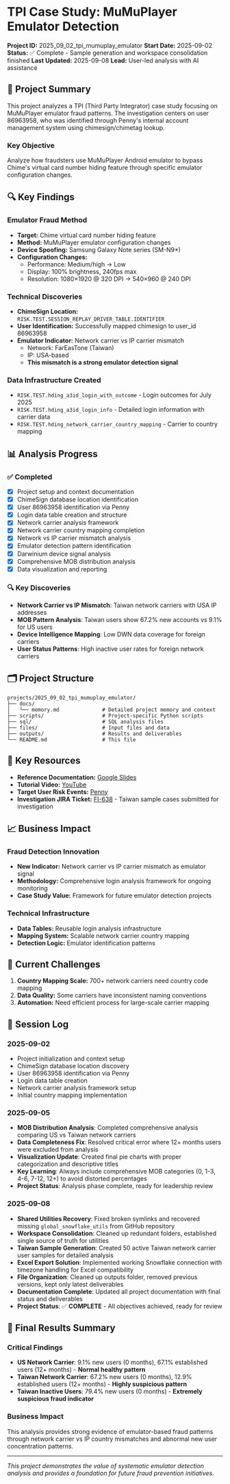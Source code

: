 # TPI Case Study: MuMuPlayer Emulator Detection

**Project ID:** 2025_09_02_tpi_mumuplay_emulator
**Start Date:** 2025-09-02
**Status:** ✅ Complete - Sample generation and workspace consolidation finished
**Last Updated:** 2025-09-08
**Lead:** User-led analysis with AI assistance

## 🎯 Project Summary

This project analyzes a TPI (Third Party Integrator) case study focusing on MuMuPlayer emulator fraud patterns. The investigation centers on user 86963958, who was identified through Penny's internal account management system using chimesign/chimetag lookup.

### Key Objective
Analyze how fraudsters use MuMuPlayer Android emulator to bypass Chime's virtual card number hiding feature through specific emulator configuration changes.

## 🔍 Key Findings

### Emulator Fraud Method
- **Target:** Chime virtual card number hiding feature
- **Method:** MuMuPlayer emulator configuration changes
- **Device Spoofing:** Samsung Galaxy Note series (SM-N9*)
- **Configuration Changes:**
  - Performance: Medium/high → Low
  - Display: 100% brightness, 240fps max
  - Resolution: 1080×1920 @ 320 DPI → 540×960 @ 240 DPI

### Technical Discoveries
- **ChimeSign Location:** `RISK.TEST.SESSION_REPLAY_DRIVER_TABLE.IDENTIFIER`
- **User Identification:** Successfully mapped chimesign to user_id 86963958
- **Emulator Indicator:** Network carrier vs IP carrier mismatch
  - Network: FarEasTone (Taiwan)
  - IP: USA-based
  - **This mismatch is a strong emulator detection signal**

### Data Infrastructure Created
- `RISK.TEST.hding_a3id_login_with_outcome` - Login outcomes for July 2025
- `RISK.TEST.hding_a3id_login_info` - Detailed login information with carrier data
- `RISK.TEST.hding_network_carrier_country_mapping` - Carrier to country mapping

## 📊 Analysis Progress

### ✅ Completed
- [x] Project setup and context documentation
- [x] ChimeSign database location identification
- [x] User 86963958 identification via Penny
- [x] Login data table creation and structure
- [x] Network carrier analysis framework
- [x] Network carrier country mapping completion
- [x] Network vs IP carrier mismatch analysis
- [x] Emulator detection pattern identification
- [x] Darwinium device signal analysis
- [x] Comprehensive MOB distribution analysis
- [x] Data visualization and reporting

### 🔍 Key Discoveries
- **Network Carrier vs IP Mismatch**: Taiwan network carriers with USA IP addresses
- **MOB Pattern Analysis**: Taiwan users show 67.2% new accounts vs 9.1% for US users
- **Device Intelligence Mapping**: Low DWN data coverage for foreign carriers
- **User Status Patterns**: High inactive user rates for foreign network carriers

## 🗂️ Project Structure

```
projects/2025_09_02_tpi_mumuplay_emulator/
├── docs/
│   └── memory.md              # Detailed project memory and context
├── scripts/                   # Project-specific Python scripts
├── sql/                       # SQL analysis files
├── files/                     # Input files and data
├── outputs/                   # Results and deliverables
└── README.md                  # This file
```

## 🔗 Key Resources

- **Reference Documentation:** [Google Slides](https://docs.google.com/presentation/d/1mX-1xkS7QkhFGPOizoX-K9aCWECwPBY5gA_WBQlil9c/edit?slide=id.g373c6209f40_0_111#slide=id.g373c6209f40_0_111)
- **Tutorial Video:** [YouTube](https://youtu.be/qF_aDFsMdoY)
- **Target User Risk Events:** [Penny](https://penny.chime.com/member/86963958/risk-events)
- **Investigation JIRA Ticket:** [FI-638](https://chime.atlassian.net/browse/FI-638) - Taiwan sample cases submitted for investigation

## 📈 Business Impact

### Fraud Detection Innovation
- **New Indicator:** Network carrier vs IP carrier mismatch as emulator signal
- **Methodology:** Comprehensive login analysis framework for ongoing monitoring
- **Case Study Value:** Framework for future emulator detection projects

### Technical Infrastructure
- **Data Tables:** Reusable login analysis infrastructure
- **Mapping System:** Scalable network carrier country mapping
- **Detection Logic:** Emulator identification patterns

## 🚧 Current Challenges

1. **Country Mapping Scale:** 700+ network carriers need country code mapping
2. **Data Quality:** Some carriers have inconsistent naming conventions
3. **Automation:** Need efficient process for large-scale carrier mapping

## 📝 Session Log

### 2025-09-02
- Project initialization and context setup
- ChimeSign database location discovery
- User 86963958 identification via Penny
- Login data table creation
- Network carrier analysis framework setup
- Initial country mapping implementation

### 2025-09-05
- **MOB Distribution Analysis**: Completed comprehensive analysis comparing US vs Taiwan network carriers
- **Data Completeness Fix**: Resolved critical error where 12+ months users were excluded from analysis
- **Visualization Update**: Created final pie charts with proper categorization and descriptive titles
- **Key Learning**: Always include comprehensive MOB categories (0, 1-3, 4-6, 7-12, 12+) to avoid distorted percentages
- **Project Status**: Analysis phase complete, ready for leadership review

### 2025-09-08
- **Shared Utilities Recovery**: Fixed broken symlinks and recovered missing `global_snowflake_utils` from GitHub repository
- **Workspace Consolidation**: Cleaned up redundant folders, established single source of truth for utilities
- **Taiwan Sample Generation**: Created 50 active Taiwan network carrier user samples for detailed analysis
- **Excel Export Solution**: Implemented working Snowflake connection with timezone handling for Excel compatibility
- **File Organization**: Cleaned up outputs folder, removed previous versions, kept only latest deliverables
- **Documentation Complete**: Updated all project documentation with final status and deliverables
- **Project Status**: ✅ **COMPLETE** - All objectives achieved, ready for review

## 🎯 Final Results Summary

### Critical Findings
- **US Network Carrier**: 9.1% new users (0 months), 67.1% established users (12+ months) - **Normal healthy pattern**
- **Taiwan Network Carrier**: 67.2% new users (0 months), 12.9% established users (12+ months) - **Highly suspicious pattern**
- **Taiwan Inactive Users**: 79.4% new users (0 months) - **Extremely suspicious fraud indicator**

### Business Impact
This analysis provides strong evidence of emulator-based fraud patterns through network carrier vs IP country mismatches and abnormal new user concentration patterns.

---

*This project demonstrates the value of systematic emulator detection analysis and provides a foundation for future fraud prevention initiatives.*

